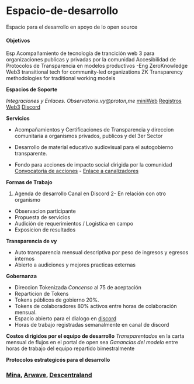 # Espacio-de-desarrollo
Espacio para el desarrollo en apoyo de lo open source
#### Objetivos
Esp
Acompañamiento de tecnología de trancición web 3 para organizaciones publicas y privadas por la comunidad 
Accesibilidad de Protocolos de Transparencia en modelos productivos
-Eng
ZeroKnowledge Web3 transitional tech for community-led organizations
ZK Transparency methodologies for traditional working models

**Espacios de Soporte**

_Integraciones y Enlaces. Observatorio.vy@proton,me_
[miniWeb](https://linktr.ee/vy.oi)
[Registros Web3](https://opensea.io/Vy-OI)
[Discord](https://discord.gg/2vJ8uJfdcB) 

**Servicios**

- Acompañamientos y Certificaciones de Transparencia y direccion comunitaria a organismos privados, publicos y del 3er Sector

- Desarrollo de material educativo audiovisual para el autogobierno transparente.

- Fondo para acciones de impacto social dirigida por la comunidad  
[Convocatoria de acciones](https://docs.google.com/forms/d/e/1FAIpQLScBByosLjByVsFJjXGSJ0cuxRjFJlLg3kdOOFoBiQaEV5OY0w/viewform) - [Enlace a canalizadores](Espacio-de-enlace-a-nuevos-canalizadores-enconstrucción.com)



**Formas de Trabajo**

1. Agenda de desarrollo Canal en Discord
2- En relación con otro organismo
- Observacion participante 
- Propuesta de servicios
- Audición de requerimientos / Logistica en campo
- Exposicion de resultados


**Transparencia de vy**

- Auto transparencia mensual descriptiva por peso de ingresos y egresos internos
- Abierto a audiciones y mejores practicas externas

**Gobernanza**

- Direccion Tokenizada _Concenso_ al 75 de aceptación
- Reparticion de Tokens
- Tokens públicos de gobierno 20%. 
- Tokens de colaboradores 80% activos entre horas de colaboración mensual.
- Espacio abierto para el dialogo en [discord](https://discord.gg/2vJ8uJfdcB)
- Horas de trabajo registradas semanalmente en canal de discord


**Costos dirigidos por el equipo de desarrollo** 
_Transparentados_ en la carta mensual de flujos en el portal de open sea
_Ganancias del modelo_ entre horas de trabajo del equipo repartido bimestralmente

  
**Protocolos estrategicós para el desarrollo**
### [Mina](https://minaprotocol.com/), [Arwave](https://www.arweave.org/), [Descentraland](https://decentraland.org/) 


